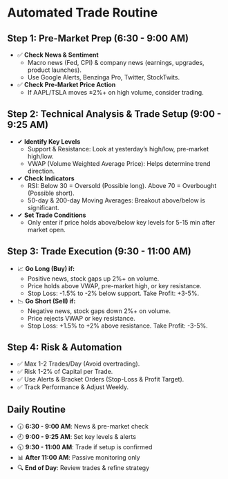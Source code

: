 # Automated Trade Routine

## Step 1: Pre-Market Prep (6:30 - 9:00 AM)
- ✅ **Check News & Sentiment**
    - Macro news (Fed, CPI) & company news (earnings, upgrades, product launches).
    - Use Google Alerts, Benzinga Pro, Twitter, StockTwits.
- ✅ **Check Pre-Market Price Action**
    - If AAPL/TSLA moves ±2%+ on high volume, consider trading.

## Step 2: Technical Analysis & Trade Setup (9:00 - 9:25 AM)
- ✔ **Identify Key Levels**
    - Support & Resistance: Look at yesterday’s high/low, pre-market high/low.
    - VWAP (Volume Weighted Average Price): Helps determine trend direction.
- ✔ **Check Indicators**
    - RSI: Below 30 = Oversold (Possible long). Above 70 = Overbought (Possible short).
    - 50-day & 200-day Moving Averages: Breakout above/below is significant.
- ✔ **Set Trade Conditions**
    - Only enter if price holds above/below key levels for 5-15 min after market open.

## Step 3: Trade Execution (9:30 - 11:00 AM)
- 📈 **Go Long (Buy) if:**
    - Positive news, stock gaps up 2%+ on volume.
    - Price holds above VWAP, pre-market high, or key resistance.
    - Stop Loss: -1.5% to -2% below support. Take Profit: +3-5%.
- 📉 **Go Short (Sell) if:**
    - Negative news, stock gaps down 2%+ on volume.
    - Price rejects VWAP or key resistance.
    - Stop Loss: +1.5% to +2% above resistance. Take Profit: -3-5%.

## Step 4: Risk & Automation
- ✅ Max 1-2 Trades/Day (Avoid overtrading).
- ✅ Risk 1-2% of Capital per Trade.
- ✅ Use Alerts & Bracket Orders (Stop-Loss & Profit Target).
- ✅ Track Performance & Adjust Weekly.

## Daily Routine
- 🕡 **6:30 - 9:00 AM**: News & pre-market check
- 🕘 **9:00 - 9:25 AM**: Set key levels & alerts
- 🕤 **9:30 - 11:00 AM**: Trade if setup is confirmed
- 📊 **After 11:00 AM**: Passive monitoring only
- 🔍 **End of Day**: Review trades & refine strategy
